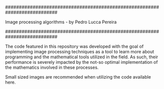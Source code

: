 ###########################################################################

Image processing algorithms - by Pedro Lucca Pereira

###########################################################################

The code featured in this repository was developed with the goal of
implementing image processing techniques as a tool to learn more about
programming and the mathematical tools utilized in the field.
As such, their performance is severely impacted by the not-so optimal
implementation of the mathematics involved in these processes.

Small sized images are recommended when utilizing the code available here.
